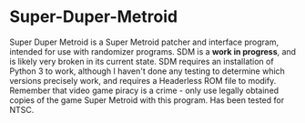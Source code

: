 # Super-Duper-Metroid
Super Duper Metroid is a Super Metroid patcher and interface program, intended for use with randomizer programs. SDM is a **work in progress**, and is likely very broken in its current state. SDM requires an installation of Python 3 to work, although I haven't done any testing to determine which versions precisely work, and requires a Headerless ROM file to modify. Remember that video game piracy is a crime - only use legally obtained copies of the game Super Metroid with this program. Has been tested for NTSC.
